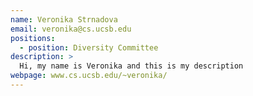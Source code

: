 ```yaml
---
name: Veronika Strnadova
email: veronika@cs.ucsb.edu
positions:
  - position: Diversity Committee
description: >
  Hi, my name is Veronika and this is my description
webpage: www.cs.ucsb.edu/~veronika/
---
```

